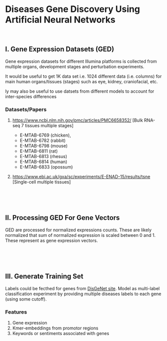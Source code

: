 # Diseases Gene Discovery Using Artificial Neural Networks
<br/>

## I. Gene Expression Datasets (GED)
Gene expression datasets for different Illumina platforms is collected from multiple
organs, development stages and perturbation experiments.

It would be useful to get 1K data set i.e. 1024 different data (i.e. columns) for main
human organs/tissues (stages) such as eye, kidney, craniofacial, etc.  

Iy may also be useful to use datsets from different models to account for inter-species differences


### Datasets/Papers
1. https://www.ncbi.nlm.nih.gov/pmc/articles/PMC6658352/ [Bulk RNA-seq 7 tissues multiple stages]
    * E-MTAB-6769 (chicken), 
    * E-MTAB-6782 (rabbit)
    * E-MTAB-6798 (mouse)
    * E-MTAB-6811 (rat)
    * E-MTAB-6813 (rhesus)
    * E-MTAB-6814 (human)
    * E-MTAB-6833 (opossum)


2. https://www.ebi.ac.uk/gxa/sc/experiments/E-ENAD-15/results/tsne [Single-cell multiple tissues]



<br/>
<br/>
<br/>

## II. Processing GED For Gene Vectors
GED are processed for normalized expressions counts. These are likely normalized that 
sum of normalized expression is scaled between 0 and 1. These represent as gene expression
vectors.



<br/>      
<br/>
<br/>

## III. Generate Training Set
Labels could be fecthed for genes from [DisGeNet site](https://www.disgenet.org/). Model as multi-label
classification experiment by providing multiple diseases labels to each gene (using some cutoff). 

### Features
1. Gene expression
2. Kmer-embeddings from promotor regions
3. Keywords or sentiments associated with genes